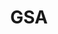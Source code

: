 ---
# This topic lives at
# https://digital.gov/topics/gsa

# Topic Title
title: "GSA"

# description — keep it short and clear
summary: ""

# Weight
weight: 1

# For more information on managing topics,
# see https://github.com/GSA/digitalgov.gov/wiki/topics
---